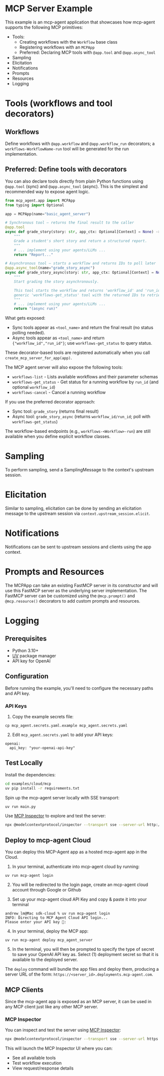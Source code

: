 # MCP Server Example

This example is an mcp-agent application that showcases how mcp-agent supports the following MCP primitives:

- Tools:
  - Creating workflows with the `Workflow` base class
  - Registering workflows with an `MCPApp`
  - Preferred: Declaring MCP tools with `@app.tool` and `@app.async_tool`
- Sampling
- Elicitation
- Notifications
- Prompts
- Resources
- Logging

# Tools (workflows and tool decorators)

## Workflows

Define workflows with `@app.workflow` and `@app.workflow_run` decorators; a `workflows-WorkflowName-run` tool will be generated for the run implementation.

## Preferred: Define tools with decorators

You can also declare tools directly from plain Python functions using `@app.tool` (sync) and `@app.async_tool` (async). This is the simplest and recommended way to expose agent logic.

```python
from mcp_agent.app import MCPApp
from typing import Optional

app = MCPApp(name="basic_agent_server")

# Synchronous tool – returns the final result to the caller
@app.tool
async def grade_story(story: str, app_ctx: Optional[Context] = None) -> str:
    """
    Grade a student's short story and return a structured report.
    """
    # ... implement using your agents/LLMs ...
    return "Report..."

# Asynchronous tool – starts a workflow and returns IDs to poll later
@app.async_tool(name="grade_story_async")
async def grade_story_async(story: str, app_ctx: Optional[Context] = None) -> str:
    """
    Start grading the story asynchronously.

    This tool starts the workflow and returns 'workflow_id' and 'run_id'. Use the
    generic 'workflows-get_status' tool with the returned IDs to retrieve status/results.
    """
    # ... implement using your agents/LLMs ...
    return "(async run)"
```

What gets exposed:

- Sync tools appear as `<tool_name>` and return the final result (no status polling needed).
- Async tools appear as `<tool_name>` and return `{"workflow_id","run_id"}`; use `workflows-get_status` to query status.

These decorator-based tools are registered automatically when you call `create_mcp_server_for_app(app)`.

The MCP agent server will also expose the following tools:

- `workflows-list` - Lists available workflows and their parameter schemas
- `workflows-get_status` - Get status for a running workflow by `run_id` (and optional `workflow_id`)
- `workflows-cancel` - Cancel a running workflow

If you use the preferred decorator approach:

- Sync tool: `grade_story` (returns final result)
- Async tool: `grade_story_async` (returns `workflow_id/run_id`; poll with `workflows-get_status`)

The workflow-based endpoints (e.g., `workflows-<Workflow>-run`) are still available when you define explicit workflow classes.

# Sampling

To perform sampling, send a SamplingMessage to the context's upstream session.

# Elicitation

Similar to sampling, elicitation can be done by sending an elicitation message to the upstream session via `context.upstream_session.elicit`.

# Notifications

Notifications can be sent to upstream sessions and clients using the app context.

# Prompts and Resources

The MCPApp can take an existing FastMCP server in its constructor and will use this FastMCP server as the underlying server implementation. The FastMCP server can be customized using the `@mcp.prompt()` and `@mcp.resource()` decorators to add custom prompts and resources.

# Logging

## Prerequisites

- Python 3.10+
- [UV](https://github.com/astral-sh/uv) package manager
- API key for OpenAI

## Configuration

Before running the example, you'll need to configure the necessary paths and API key.

### API Keys

1. Copy the example secrets file:

```
cp mcp_agent.secrets.yaml.example mcp_agent.secrets.yaml
```

2. Edit `mcp_agent.secrets.yaml` to add your API keys:

```
openai:
  api_key: "your-openai-api-key"
```

## Test Locally

Install the dependencies:

```bash
cd examples/cloud/mcp
uv pip install -r requirements.txt
```

Spin up the mcp-agent server locally with SSE transport:

```bash
uv run main.py
```

Use [MCP Inspector](https://github.com/modelcontextprotocol/inspector) to explore and test the server:

```bash
npx @modelcontextprotocol/inspector --transport sse --server-url http://127.0.0.1:8000/sse
```

## Deploy to mcp-agent Cloud

You can deploy this MCP-Agent app as a hosted mcp-agent app in the Cloud.

1. In your terminal, authenticate into mcp-agent cloud by running:

```
uv run mcp-agent login
```

2. You will be redirected to the login page, create an mcp-agent cloud account through Google or Github

3. Set up your mcp-agent cloud API Key and copy & paste it into your terminal

```
andrew_lm@Mac sdk-cloud % uv run mcp-agent login
INFO: Directing to MCP Agent Cloud API login...
Please enter your API key 🔑:
```

4. In your terminal, deploy the MCP app:

```
uv run mcp-agent deploy mcp_agent_server
```

5. In the terminal, you will then be prompted to specify the type of secret to save your OpenAI API key as. Select (1) deployment secret so that it is available to the deployed server.

The `deploy` command will bundle the app files and deploy them, producing a server URL of the form:
`https://<server_id>.deployments.mcp-agent.com`.

## MCP Clients

Since the mcp-agent app is exposed as an MCP server, it can be used in any MCP client just
like any other MCP server.

### MCP Inspector

You can inspect and test the server using [MCP Inspector](https://github.com/modelcontextprotocol/inspector):

```bash
npx @modelcontextprotocol/inspector --transport sse --server-url https://<server_id>.deployments.mcp-agent.com/sse
```

This will launch the MCP Inspector UI where you can:

- See all available tools
- Test workflow execution
- View request/response details
